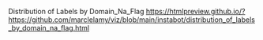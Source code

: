 Distribution of Labels by Domain_Na_Flag https://htmlpreview.github.io/?https://github.com/marclelamy/viz/blob/main/instabot/distribution_of_labels_by_domain_na_flag.html